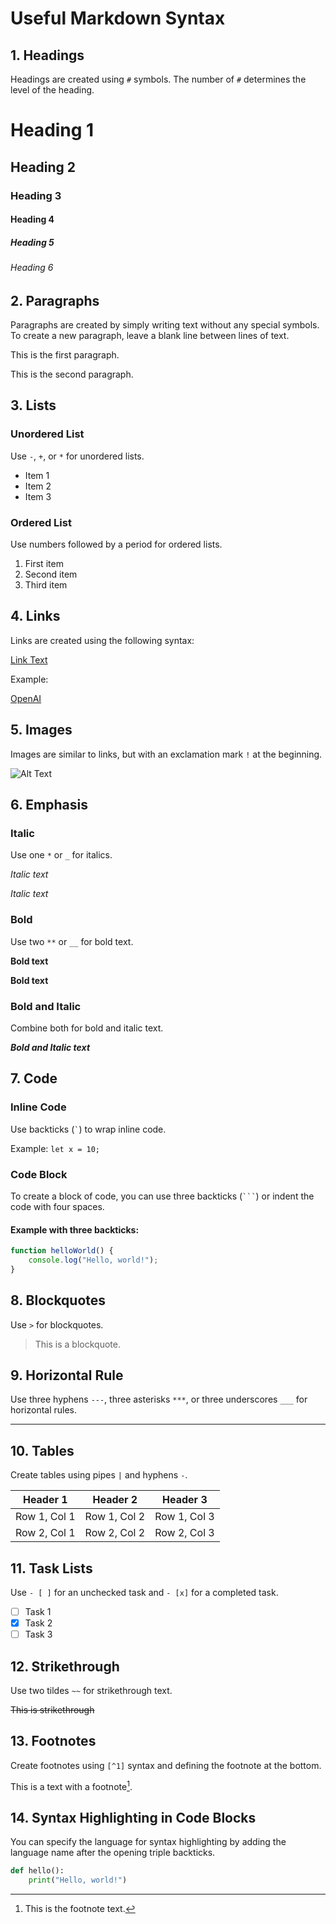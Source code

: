 # Useful Markdown Syntax

## 1. Headings
Headings are created using `#` symbols. The number of `#` determines the level of the heading.

# Heading 1
## Heading 2
### Heading 3
#### Heading 4
##### Heading 5
###### Heading 6

## 2. Paragraphs
Paragraphs are created by simply writing text without any special symbols. To create a new paragraph, leave a blank line between lines of text.

This is the first paragraph.

This is the second paragraph.

## 3. Lists

### Unordered List
Use `-`, `+`, or `*` for unordered lists.

- Item 1
- Item 2
- Item 3

### Ordered List
Use numbers followed by a period for ordered lists.

1. First item
2. Second item
3. Third item

## 4. Links
Links are created using the following syntax:

[Link Text](http://example.com)

Example:

[OpenAI](https://www.openai.com)

## 5. Images
Images are similar to links, but with an exclamation mark `!` at the beginning.

![Alt Text](http://example.com/image.jpg)

## 6. Emphasis

### Italic
Use one `*` or `_` for italics.

*Italic text*

_Italic text_

### Bold
Use two `**` or `__` for bold text.

**Bold text**

__Bold text__

### Bold and Italic
Combine both for bold and italic text.

***Bold and Italic text***

## 7. Code

### Inline Code
Use backticks (`` ` ``) to wrap inline code.

Example: `let x = 10;`

### Code Block
To create a block of code, you can use three backticks (```` ``` ````) or indent the code with four spaces.

#### Example with three backticks:

```javascript
function helloWorld() {
    console.log("Hello, world!");
}
```

## 8. Blockquotes
Use `>` for blockquotes.

> This is a blockquote.

## 9. Horizontal Rule
Use three hyphens `---`, three asterisks `***`, or three underscores `___` for horizontal rules.

---

## 10. Tables

Create tables using pipes `|` and hyphens `-`.

| Header 1 | Header 2 | Header 3 |
|----------|----------|----------|
| Row 1, Col 1 | Row 1, Col 2 | Row 1, Col 3 |
| Row 2, Col 1 | Row 2, Col 2 | Row 2, Col 3 |

## 11. Task Lists
Use `- [ ]` for an unchecked task and `- [x]` for a completed task.

- [ ] Task 1
- [x] Task 2
- [ ] Task 3

## 12. Strikethrough
Use two tildes `~~` for strikethrough text.

~~This is strikethrough~~

## 13. Footnotes
Create footnotes using `[^1]` syntax and defining the footnote at the bottom.

This is a text with a footnote[^1].

[^1]: This is the footnote text.

## 14. Syntax Highlighting in Code Blocks
You can specify the language for syntax highlighting by adding the language name after the opening triple backticks.

```python
def hello():
    print("Hello, world!")
```

